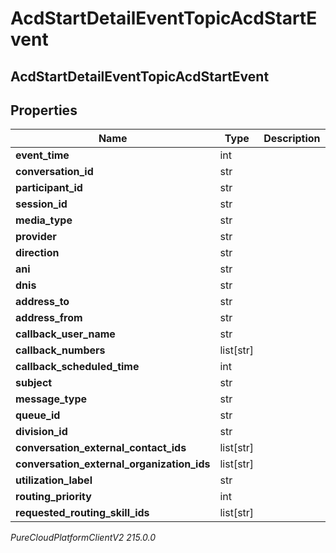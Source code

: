 # AcdStartDetailEventTopicAcdStartEvent

## AcdStartDetailEventTopicAcdStartEvent

## Properties

|Name | Type | Description | Notes|
|------------ | ------------- | ------------- | -------------|
| **event_time** | int |  | [optional] |
| **conversation_id** | str |  | [optional] |
| **participant_id** | str |  | [optional] |
| **session_id** | str |  | [optional] |
| **media_type** | str |  | [optional] |
| **provider** | str |  | [optional] |
| **direction** | str |  | [optional] |
| **ani** | str |  | [optional] |
| **dnis** | str |  | [optional] |
| **address_to** | str |  | [optional] |
| **address_from** | str |  | [optional] |
| **callback_user_name** | str |  | [optional] |
| **callback_numbers** | list[str] |  | [optional] |
| **callback_scheduled_time** | int |  | [optional] |
| **subject** | str |  | [optional] |
| **message_type** | str |  | [optional] |
| **queue_id** | str |  | [optional] |
| **division_id** | str |  | [optional] |
| **conversation_external_contact_ids** | list[str] |  | [optional] |
| **conversation_external_organization_ids** | list[str] |  | [optional] |
| **utilization_label** | str |  | [optional] |
| **routing_priority** | int |  | [optional] |
| **requested_routing_skill_ids** | list[str] |  | [optional] |



_PureCloudPlatformClientV2 215.0.0_
